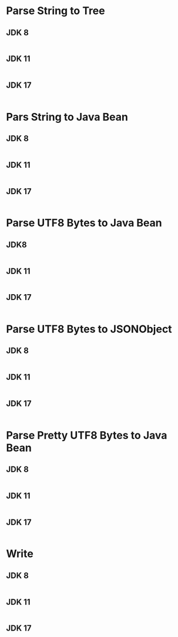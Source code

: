 # Parse String to Tree
## JDK 8
```java

```

## JDK 11
```java

```

## JDK 17
```java

```

# Pars String to Java Bean

## JDK 8
```java

```

## JDK 11
```java

```

## JDK 17
```java

```

# Parse UTF8 Bytes to Java Bean
## JDK8 
```java
```

## JDK 11
```java
```

## JDK 17
```java
```

# Parse UTF8 Bytes to JSONObject
## JDK 8
```java
```

## JDK 11
```java
```

## JDK 17
```java
```

# Parse Pretty UTF8 Bytes to Java Bean
## JDK 8
```java
```

## JDK 11
```java
```

## JDK 17
```java
```

# Write
## JDK 8
```java
```

## JDK 11
```java
```

## JDK 17
```java

```
